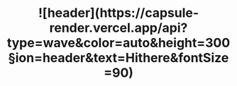 <div align=center><h1>![header](https://capsule-render.vercel.app/api?type=wave&color=auto&height=300&section=header&text=Hithere&fontSize=90) </h1></div> <div align=center> 
<div align=center>

